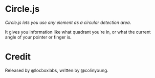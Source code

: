 Circle.js
=========

*Circle.js lets you use any element as a circular detection area*.

It gives you information like what quadrant you're in, or what the current angle of your pointer or finger is.

Credit
======

Released by @locboxlabs, written by @colinyoung.